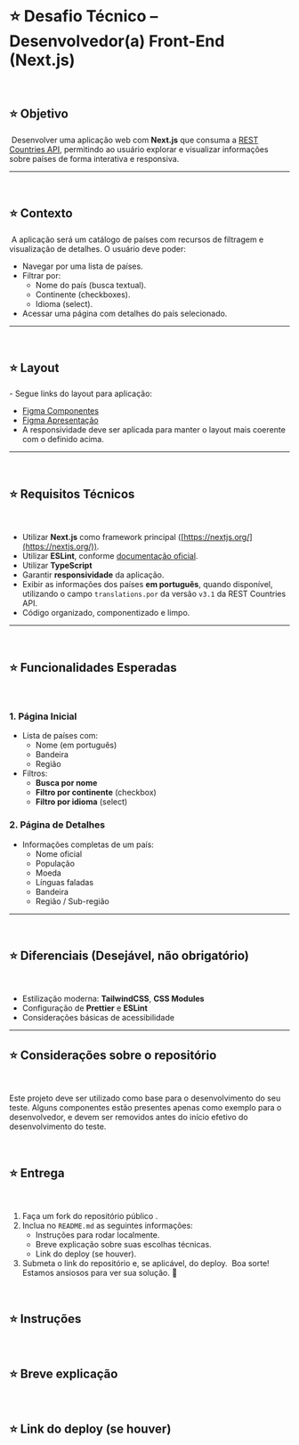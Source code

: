 # ⭐ Desafio Técnico – Desenvolvedor(a) Front-End (Next.js)

​

## ⭐ Objetivo

​
Desenvolver uma aplicação web com **Next.js** que consuma a [REST Countries API](https://restcountries.com/#rest-countries), permitindo ao usuário explorar e visualizar informações sobre países de forma interativa e responsiva.
​

---

​

## ⭐ Contexto

​
A aplicação será um catálogo de países com recursos de filtragem e visualização de detalhes. O usuário deve poder:
​

- Navegar por uma lista de países.
- Filtrar por:
  - Nome do país (busca textual).
  - Continente (checkboxes).
  - Idioma (select).
- Acessar uma página com detalhes do país selecionado.
  ​

---

​

## ⭐ Layout

-​ Segue links do layout para aplicação:
  - [Figma Componentes](https://www.figma.com/design/uqRKSNiAtLlHWzg6qs7J0v/TESTE-FRONT-PLAN?node-id=0-1&p=f)
  - [Figma Apresentação](https://www.figma.com/proto/uqRKSNiAtLlHWzg6qs7J0v/TESTE-FRONT-PLAN?node-id=2-615&t=jAEkXLJ8nXUMIDD4-1&scaling=min-zoom&content-scaling=fixed&page-id=0%3A1)
​
- A responsividade deve ser aplicada para manter o layout mais coerente com o definido acima.

---

​

## ⭐ Requisitos Técnicos

​

- Utilizar **Next.js** como framework principal ([https://nextjs.org/](https://nextjs.org/)).
- Utilizar **ESLint**, conforme [documentação oficial](https://nextjs.org/docs/app/api-reference/config/eslint).
- Utilizar **TypeScript**
- Garantir **responsividade** da aplicação.
- Exibir as informações dos países **em português**, quando disponível, utilizando o campo `translations.por` da versão `v3.1` da REST Countries API.
- Código organizado, componentizado e limpo.
  ​

---

​

## ⭐ Funcionalidades Esperadas

​

### 1. Página Inicial

- Lista de países com:
  - Nome (em português)
  - Bandeira
  - Região
- Filtros:
  - **Busca por nome**
  - **Filtro por continente** (checkbox)
  - **Filtro por idioma** (select)
    ​

### 2. Página de Detalhes

- Informações completas de um país:
  - Nome oficial
  - População
  - Moeda
  - Línguas faladas
  - Bandeira
  - Região / Sub-região
    ​

---

​

## ⭐ Diferenciais (Desejável, não obrigatório)

​

- Estilização moderna: **TailwindCSS**, **CSS Modules**
- Configuração de **Prettier** e **ESLint**
- Considerações básicas de acessibilidade
  ​

---

## ⭐ Considerações sobre o repositório

​

Este projeto deve ser utilizado como base para o desenvolvimento do seu teste. Alguns componentes estão presentes apenas como exemplo para o desenvolvedor, e devem ser removidos antes do início efetivo do desenvolvimento do teste.

​

## ⭐ Entrega

​

1. Faça um fork do repositório público <link do repositorio>.
2. Inclua no `README.md` as seguintes informações:
   - Instruções para rodar localmente.
   - Breve explicação sobre suas escolhas técnicas.
   - Link do deploy (se houver).
3. Submeta o link do repositório e, se aplicável, do deploy.
   ​
   Boa sorte! Estamos ansiosos para ver sua solução. 🚀

​

## ⭐ Instruções

​

## ⭐ Breve explicação

​

## ⭐ Link do deploy (se houver)

​
